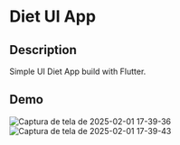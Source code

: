 # Diet UI App

## Description
Simple UI Diet App build with Flutter.

## Demo
![Captura de tela de 2025-02-01 17-39-36](https://github.com/user-attachments/assets/f38fbd7d-8a17-4ad2-a1ef-2336baa098f0)
![Captura de tela de 2025-02-01 17-39-43](https://github.com/user-attachments/assets/da36cb5a-c53a-43d0-8584-58362e5a1015)
